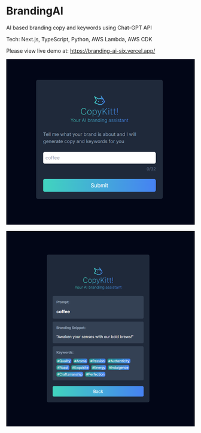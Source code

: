 # BrandingAI
 AI based branding copy and keywords using Chat-GPT API

 Tech: Next.js, TypeScript, Python, AWS Lambda, AWS CDK

Please view live demo at:
https://branding-ai-six.vercel.app/

![](./copykitt-site/public/brandingAI.png)

![](./copykitt-site/public/brandingAI2.png)

